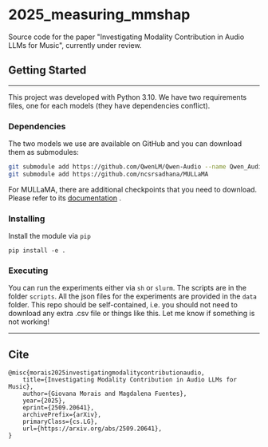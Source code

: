 # 2025_measuring_mmshap
Source code for the paper "Investigating Modality Contribution in Audio LLMs for Music", currently under review.

## Getting Started
---

This project was developed with Python 3.10. We have two requirements files, one
for each models (they have dependencies conflict).

### Dependencies

The two models we use are available on GitHub and you can download them as
submodules:

```bash
git submodule add https://github.com/QwenLM/Qwen-Audio --name Qwen_Audio
git submodule add https://github.com/ncsrsadhana/MULLaMA
```

For MULLaMA, there are additional checkpoints that you need to download. Please
refer to its
[documentation](https://github.com/ncsrsadhana/MULLaMA?tab=readme-ov-file#mu-llama-demo)
.

### Installing
Install the module via `pip`
```
pip install -e .
```

### Executing

You can run the experiments either via `sh` or `slurm`. The scripts are in the
folder `scripts`. All the json files for the experiments are provided in the
`data` folder.
This repo should be self-contained, i.e. you should not need to download
any extra .csv file or things like this. Let me know if something is not
working!

---

## Cite

```
@misc{morais2025investigatingmodalitycontributionaudio,
	title={Investigating Modality Contribution in Audio LLMs for Music},
	author={Giovana Morais and Magdalena Fuentes},
	year={2025},
	eprint={2509.20641},
	archivePrefix={arXiv},
	primaryClass={cs.LG},
	url={https://arxiv.org/abs/2509.20641},
}
```
